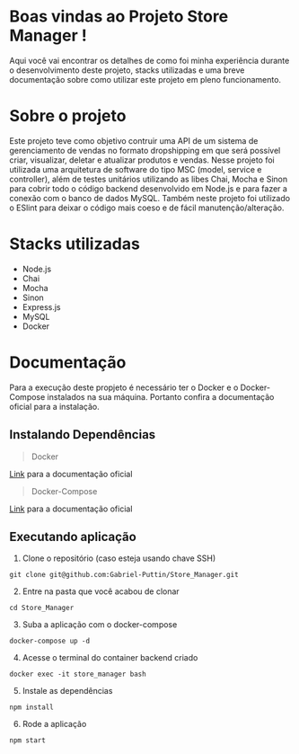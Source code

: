 # Boas vindas ao Projeto Store Manager !

Aqui você vai encontrar os detalhes de como foi minha experiência durante o desenvolvimento deste projeto, stacks utilizadas e uma breve documentação sobre como utilizar este projeto em pleno funcionamento.

# Sobre o projeto

Este projeto teve como objetivo contruir uma API de um sistema de gerenciamento de vendas no formato dropshipping em que será possível criar, visualizar, deletar e atualizar produtos e vendas. Nesse projeto foi utilizada uma arquitetura de software do tipo MSC (model, service e controller), além de testes unitários utilizando as libes Chai, Mocha e Sinon para cobrir todo o código backend desenvolvido em Node.js e para fazer a conexão com o banco de dados MySQL. Também neste projeto foi utilizado o ESlint para deixar o código mais coeso e de fácil manutenção/alteração.

# Stacks utilizadas

* Node.js
* Chai
* Mocha
* Sinon
* Express.js
* MySQL
* Docker

# Documentação

Para a execução deste propjeto é necessário ter o Docker e o Docker-Compose instalados na sua máquina. Portanto confira a documentação oficial para a instalação.

## Instalando Dependências

> Docker

[Link](https://docs.docker.com/engine/install/) para a documentação oficial

> Docker-Compose

[Link](https://docs.docker.com/compose/install/#install-compose) para a documentação oficial

## Executando aplicação

1. Clone o repositório (caso esteja usando chave SSH)
```
git clone git@github.com:Gabriel-Puttin/Store_Manager.git
```
2. Entre na pasta que você acabou de clonar
```
cd Store_Manager
```
3. Suba a aplicação com o docker-compose
```
docker-compose up -d
```
4. Acesse o terminal do container backend criado
```
docker exec -it store_manager bash
```
5. Instale as dependências
```
npm install
```
6. Rode a aplicação
```
npm start
```
